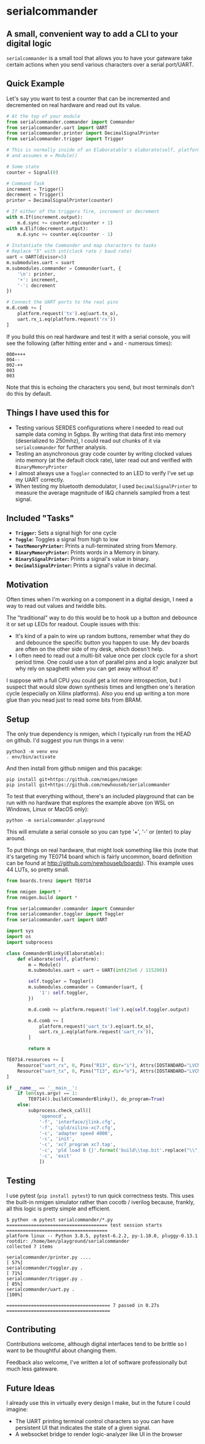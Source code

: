# serialcommander
## A small, convenient way to add a CLI to your digital logic

`serialcommander` is a small tool that allows you to have your gateware take certain actions when you send various characters over a serial port/UART.

## Quick Example

Let's say you want to test a counter that can be incremented and decremented on real hardware and read out its value. 

```python
# At the top of your module
from serialcommander.commander import Commander
from serialcommander.uart import UART
from serialcommander.printer import DecimalSignalPrinter
from serialcommander.trigger import Trigger

# This is normally inside of an Elaboratable's elaborate(self, platform) method
# and assumes m = Module()

# Some state
counter = Signal(8)

# Command Task
increment = Trigger()
decrement = Trigger()
printer = DecimalSignalPrinter(counter)

# If either of the triggers fire, increment or decrement
with m.If(increment.output):
    m.d.sync += counter.eq(counter + 1)
with m.Elif(decrement.output):
    m.d.sync += counter.eq(counter - 1)
    
# Instantiate the Commander and map characters to tasks
# Replace "5" with int(clock rate / baud rate)
uart = UART(divisor=5) 
m.submodules.uart = suart
m.submodules.commander = Commander(uart, {
    '\n': printer,
    '+': increment,
    '-': decrement
})

# Connect the UART ports to the real pins
m.d.comb += [
    platform.request('tx').eq(uart.tx_o),
    uart.rx_i.eq(platform.request('rx'))
]
```

If you build this on real hardware and test it with a serial console, you will see the following (after hitting enter and + and - numerous times):

```
000++++
004--
002-++
003
003
```

Note that this is echoing the characters you send, but most terminals don't do this by default.

## Things I have used this for

- Testing various SERDES configurations where I needed to read out sample data coming in 5gbps. By writing that data first into memory (deserialized to 250mhz), I could read out chunks of it via `serialcommander` for further analysis.
- Testing an asynchronous gray code counter by writing clocked values into memory (at the default clock rate), later read out and verified with `BinaryMemoryPrinter`
- I almost always use a `Toggler` connected to an LED to verify I've set up my UART correctly.
- When testing my bluetooth demodulator, I used `DecimalSignalPrinter` to measure the average magnitude of I&Q channels sampled from a test signal.

## Included "Tasks"

- **`Trigger`:** Sets a signal high for one cycle
- **`Toggle`:** Toggles a signal from high to low
- **`TextMemoryPrinter`:** Prints a null-terminated string from Memory.
- **`BinaryMemoryPrinter`:** Prints words in a Memory in binary.
- **`BinarySignalPrinter`:** Prints a signal's value in binary.
- **`DecimalSignalPrinter`:** Prints a signal's value in decimal.

## Motivation

Often times when I'm working on a component in a digital design, I need a way to read out values and twiddle bits. 

The "traditional" way to do this would be to hook up a button and debounce it or set up LEDs for readout. Couple issues with this:

- It's kind of a pain to wire up random buttons, remember what they do and debounce the specific button you happen to use. My dev boards are often on the other side of my desk, which doesn't help.
- I often need to read out a multi-bit value once per clock cycle for a short period time. One could use a ton of parallel pins and a logic analyzer but why rely on spaghetti when you can get away without it?

I suppose with a full CPU you could get a lot more introspection, but I suspect that would slow down synthesis times and lengthen one's iteration cycle (especially on Xilinx platforms). Also you end up writing a ton more glue than you nead just to read some bits from BRAM.

## Setup

The only true dependency is nmigen, which I typically run from the HEAD on github. I'd suggest you run things in a venv:

```
python3 -m venv env
. env/bin/activate
```

And then install from github nmigen and this pacakge:

```
pip install git+https://github.com/nmigen/nmigen
pip install git+https://github.com/newhouseb/serialcommander
```

To test that everything without, there's an included playground that can be run with no hardware that explores the example above (on WSL on Windows, Linux or MacOS only):

```
python -m serialcommander.playground
```

This will emulate a serial console so you can type '+', '-' or (enter) to play around.

To put things on real hardware, that might look something like this (note that it's targeting my TE0714 board which is fairly uncommon, board definition can be found at http://github.com/newhouseb/boards). This example uses 44 LUTs, so pretty small.

```python
from boards.trenz import TE0714

from nmigen import *
from nmigen.build import *

from serialcommander.commander import Commander
from serialcommander.toggler import Toggler
from serialcommander.uart import UART

import sys
import os
import subprocess

class CommanderBlinky(Elaboratable):
    def elaborate(self, platform):
        m = Module()
        m.submodules.uart = uart = UART(int(25e6 / 115200))

        self.toggler = Toggler()
        m.submodules.commander = Commander(uart, {
            '1': self.toggler,
        })

        m.d.comb += platform.request('led').eq(self.toggler.output)

        m.d.comb += [
            platform.request('uart_tx').eq(uart.tx_o),
            uart.rx_i.eq(platform.request('uart_rx')),
        ]

        return m

TE0714.resources += [
    Resource("uart_rx", 0, Pins("R13", dir="i"), Attrs(IOSTANDARD="LVCMOS33")),
    Resource("uart_tx", 0, Pins("T13", dir="o"), Attrs(IOSTANDARD="LVCMOS33")),
]

if __name__ == '__main__':
    if len(sys.argv) == 1:
        TE0714().build(CommanderBlinky(), do_program=True)
    else:
        subprocess.check_call([
            'openocd',
            '-f', 'interface/jlink.cfg',
            '-f', 'cpld/xilinx-xc7.cfg',
            '-c', 'adapter speed 4000',
            '-c', 'init',
            '-c', 'xc7_program xc7.tap',
            '-c', 'pld load 0 {}'.format('build\\top.bit'.replace("\\", "\\\\")),
            '-c', 'exit'
            ])
```


## Testing

I use pytest (`pip install pytest`) to run quick correctness tests. This uses the built-in nmigen simulator rather than cocotb / iverilog because, frankly, all this logic is pretty simple and efficient.

```
$ python -m pytest serialcommander/*.py
===================================== test session starts =====================================
platform linux -- Python 3.8.5, pytest-6.2.2, py-1.10.0, pluggy-0.13.1
rootdir: /home/ben/playground/serialcommander
collected 7 items

serialcommander/printer.py ....                                                         [ 57%]
serialcommander/toggler.py .                                                            [ 71%]
serialcommander/trigger.py .                                                            [ 85%]
serialcommander/uart.py .                                                               [100%]

====================================== 7 passed in 0.27s ======================================
```

## Contributing

Contributions welcome, although digital interfaces tend to be brittle so I want to be thoughtful about changing them.

Feedback also welcome, I've written a lot of software professionally but much less gateware.


## Future Ideas

I already use this in virtually every design I make, but in the future I could imagine:

- The UART printing terminal control characters so you can have persistent UI that indicates the state of a given signal.
- A websocket bridge to render logic-analyzer like UI in the browser
